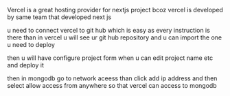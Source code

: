Vercel is a great hosting provider for nextjs project bcoz vercel is developed by same team that developed next js

u need to connect vercel to git hub which is easy as every instruction is there than in vercel u will see ur git hub repository and u can import the one u need to deploy

then u will have configure project form when u can edit project name etc and deploy it

then in mongodb go to network aceess than click add ip address and then select allow access from anywhere so that vercel can access to mongodb